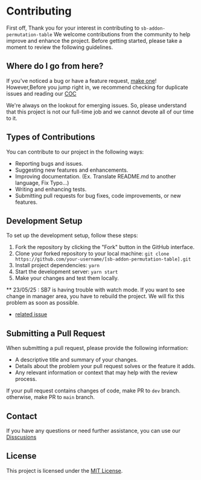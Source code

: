 # Contributing

First off, Thank you for your interest in contributing to `sb-addon-permutation-table` We welcome contributions from the community to help improve and enhance the project. Before getting started, please take a moment to review the following guidelines.

## Where do I go from here?

If you've noticed a bug or have a feature request, [make one](https://github.com/daimresearch/sb-addon-permutation-table/issues/new)! However,Before you jump right in, we recommend checking for duplicate issues and reading our [COC](./CODE_OF_CONDUCT.md)

We're always on the lookout for emerging issues. So, please understand that this project is not our full-time job and we cannot devote all of our time to it.

## Types of Contributions

You can contribute to our project in the following ways:

- Reporting bugs and issues.
- Suggesting new features and enhancements.
- Improving documentation. (Ex. Translate README.md to another language, Fix Typo...)
- Writing and enhancing tests.
- Submitting pull requests for bug fixes, code improvements, or new features.

## Development Setup

To set up the development setup, follow these steps:

1. Fork the repository by clicking the "Fork" button in the GitHub interface.
2. Clone your forked repository to your local machine: `git clone https://github.com/your-username/[sb-addon-permutation-table].git`
3. Install project dependencies: `yarn`
4. Start the development server: `yarn start`
5. Make your changes and test them locally.

\*\* 23/05/25 : SB7 is having trouble with watch mode. If you want to see change in manager area, you have to rebuild the project. We will fix this problem as soon as possible.

- [related issue](https://github.com/storybookjs/addon-kit/issues/49)

## Submitting a Pull Request

When submitting a pull request, please provide the following information:

- A descriptive title and summary of your changes.
- Details about the problem your pull request solves or the feature it adds.
- Any relevant information or context that may help with the review process.

If your pull request contains changes of code, make PR to `dev` branch.
otherwise, make PR to `main` branch.

## Contact

If you have any questions or need further assistance, you can use our [Disscusions](https://github.com/daimresearch/sb-addon-permutation-table/discussions)

## License

This project is licensed under the [MIT License](LICENSE).
